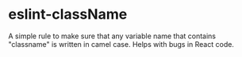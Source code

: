 # eslint-className
A simple rule to make sure that any variable name that contains "classname" is written in camel case.  Helps with bugs in React code.

